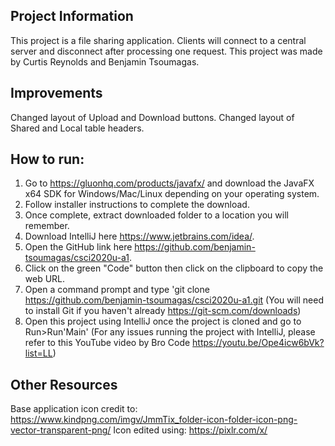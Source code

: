 **Project Information**
-
This project is a file sharing application.
Clients will connect to a central server and disconnect after processing one request.
This project was made by Curtis Reynolds and Benjamin Tsoumagas.

**Improvements**
-
Changed layout of Upload and Download buttons.
Changed layout of Shared and Local table headers.

**How to run:**
-
1. Go to https://gluonhq.com/products/javafx/ and download the JavaFX x64 SDK for Windows/Mac/Linux depending on your operating system.
2. Follow installer instructions to complete the download.
3. Once complete, extract downloaded folder to a location you will remember.
4. Download IntelliJ here https://www.jetbrains.com/idea/.
5. Open the GitHub link here https://github.com/benjamin-tsoumagas/csci2020u-a1.
6. Click on the green "Code" button then click on the clipboard to copy the web URL.
7. Open a command prompt and type 'git clone https://github.com/benjamin-tsoumagas/csci2020u-a1.git (You will need to install Git if you haven't already https://git-scm.com/downloads)
8. Open this project using IntelliJ once the project is cloned and go to Run>Run'Main'
   (For any issues running the project with IntelliJ, please refer to this YouTube video by Bro Code https://youtu.be/Ope4icw6bVk?list=LL)

**Other Resources**
-
Base application icon credit to: https://www.kindpng.com/imgv/JmmTix_folder-icon-folder-icon-png-vector-transparent-png/
Icon edited using: https://pixlr.com/x/